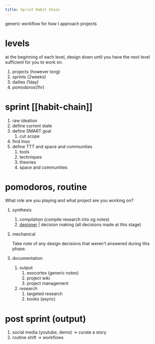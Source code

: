 ```yaml
---
title: Sprint Habit Chain
---
```

generic workflow for how I approach projects

# levels
at the beginning of each level, design down until you have the next level sufficient for you to work on.
1. projects (however long)
2. sprints (2weeks)
3. dailies (1day)
4. pomodoros(1hr)

# sprint [[habit-chain]]
1. raw ideation
2. define current state
3. define SMART goal 
    1. cut scope
4. find Inso
5. define TTT and space and communities
    1. tools
    2. techniques 
    3. theories
    4. space and communities

# pomodoros, routine

What role are you playing and what project are you working on?

1. synthesis
    1. compilation (compile research into og notes)
    2. [designer](https://www.notion.so/designer-517193ebcfa54c26ab5d4b650a0b5246) | decision making 
    (all decisions made at this stage)
2. mechanical

    Take note of any design decisions that weren't answered during this phase.

3. documentation
    1. output
        1. exocortex (generic notes)
        2. project wiki
        3. project management 
    2. research 
        1. targeted research
        2. books (async)

# post sprint (output)

1. social media (youtube, demo)  → curate a story
2. routine shift → workflows